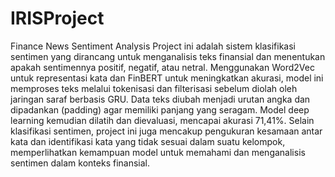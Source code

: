 # IRISProject
Finance News Sentiment Analysis
Project ini adalah sistem klasifikasi sentimen yang dirancang untuk menganalisis teks finansial dan menentukan apakah sentimennya positif, negatif, atau netral. Menggunakan Word2Vec untuk representasi kata dan FinBERT untuk meningkatkan akurasi, model ini memproses teks melalui tokenisasi dan filterisasi sebelum diolah oleh jaringan saraf berbasis GRU. Data teks diubah menjadi urutan angka dan dipadankan (padding) agar memiliki panjang yang seragam. Model deep learning kemudian dilatih dan dievaluasi, mencapai akurasi 71,41%. Selain klasifikasi sentimen, project ini juga mencakup pengukuran kesamaan antar kata dan identifikasi kata yang tidak sesuai dalam suatu kelompok, memperlihatkan kemampuan model untuk memahami dan menganalisis sentimen dalam konteks finansial.
